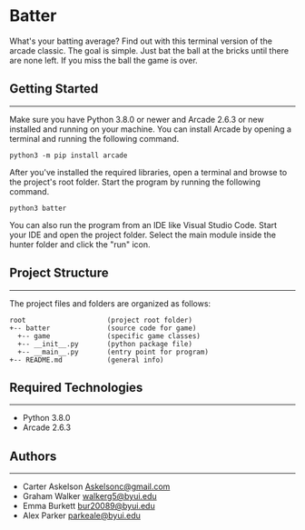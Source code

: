 # Batter
What's your batting average? Find out with this terminal version of the arcade 
classic. The goal is simple. Just bat the ball at the bricks until there are 
none left. If you miss the ball the game is over.

## Getting Started
---
Make sure you have Python 3.8.0 or newer and Arcade 2.6.3 or new installed 
and running on your machine. You can install Arcade by opening a terminal 
and running the following command.
```
python3 -m pip install arcade
```
After you've installed the required libraries, open a terminal and browse to the 
project's root folder. Start the program by running the following command.
```
python3 batter 
```
You can also run the program from an IDE like Visual Studio Code. Start your IDE 
and open the project folder. Select the main module inside the hunter folder and 
click the "run" icon.

## Project Structure
---
The project files and folders are organized as follows:
```
root                    (project root folder)
+-- batter              (source code for game)
  +-- game              (specific game classes)
  +-- __init__.py       (python package file)
  +-- __main__.py       (entry point for program)
+-- README.md           (general info)
```

## Required Technologies
---
* Python 3.8.0
* Arcade 2.6.3

## Authors
---
* Carter Askelson Askelsonc@gmail.com
* Graham Walker walkerg5@byui.edu
* Emma Burkett bur20089@byui.edu
* Alex Parker parkeale@byui.edu
